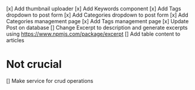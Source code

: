 [x] Add thumbnail uploader
[x] Add Keywords component
[x] Add Tags dropdown to post form
[x] Add Categories dropdown to post form
[x] Add Categories management page
[x] Add Tags management page
[x] Update Post on database
[] Change Excerpt to description and generate excerpts using https://www.npmjs.com/package/excerpt
[] Add table content to articles

# Not crucial

[] Make service for crud operations
